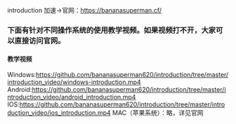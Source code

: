 introduction 加速->官网：https://bananasuperman.cf/ 
### 下面有针对不同操作系统的使用教学视频。如果视频打不开，大家可以直接访问官网。
#### 教学视频
Windows:https://github.com/bananasuperman620/introduction/tree/master/introduction_video/windows-introduction.mp4
Android:https://github.com/bananasuperman620/introduction/tree/master/introduction_video/android_introduction.mp4
IOS:https://github.com/bananasuperman620/introduction/tree/master/introduction_video/ios_introduction.mp4
MAC（苹果系统）：略，详见官网
